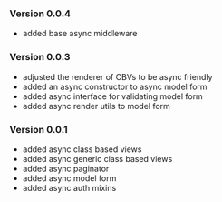 ### Version 0.0.4

* added base async middleware

### Version 0.0.3

* adjusted the renderer of CBVs to be async friendly
* added an async constructor to async model form
* added async interface for validating model form
* added async render utils to model form


### Version 0.0.1

* added async class based views
* added async generic class based views
* added async paginator
* added async model form
* added async auth mixins
